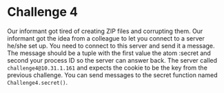 # Challenge 4

Our informant got tired of creating ZIP files and corrupting them. Our informant
got the idea from a colleague to let you connect to a server he/she set up. You
need to connect to this server and send it a message.
The message should be a tuple with the first value the atom :secret and second
your process ID so the server can answer back. The server called
`challenge4@10.31.1.161` and expects the cookie to be the key from the previous
challenge. You can send messages to the secret function named `Challenge4.secret()`.
